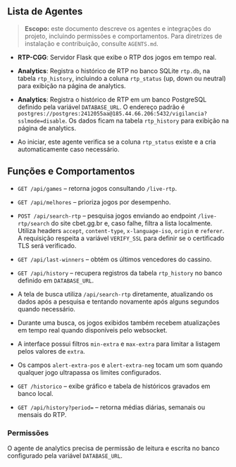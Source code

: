 ## Lista de Agentes

> **Escopo:** este documento descreve os agentes e integrações do projeto, incluindo permissões e comportamentos. Para diretrizes de instalação e contribuição, consulte `AGENTS.md`.

- **RTP-CGG**: Servidor Flask que exibe o RTP dos jogos em tempo real.

- **Analytics**: Registra o histórico de RTP no banco SQLite `rtp.db`, na tabela `rtp_history`, incluindo a coluna `rtp_status` (up, down ou neutral) para exibição na página de analytics.

- **Analytics**: Registra o histórico de RTP em um banco PostgreSQL definido pela variável `DATABASE_URL`. O endereço padrão é `postgres://postgres:2412055aa@185.44.66.206:5432/vigilancia?sslmode=disable`. Os dados ficam na tabela `rtp_history` para exibição na página de analytics.
- Ao iniciar, este agente verifica se a coluna `rtp_status` existe e a cria automaticamente caso necessário.


## Funções e Comportamentos

- `GET /api/games` – retorna jogos consultando `/live-rtp`.
- `GET /api/melhores` – prioriza jogos por desempenho.
- `POST /api/search-rtp` – pesquisa jogos enviando ao endpoint `/live-rtp/search` do site cbet.gg.br e, caso falhe, filtra a lista localmente. Utiliza headers `accept`, `content-type`, `x-language-iso`, `origin` e `referer`. A requisição respeita a variável `VERIFY_SSL` para definir se o certificado TLS será verificado.
- `GET /api/last-winners` – obtém os últimos vencedores do cassino.
- `GET /api/history` – recupera registros da tabela `rtp_history` no banco definido em `DATABASE_URL`.
- A tela de busca utiliza `/api/search-rtp` diretamente, atualizando os dados após a pesquisa e tentando novamente após alguns segundos quando necessário.
- Durante uma busca, os jogos exibidos também recebem atualizações em tempo real quando disponíveis pelo websocket.

- A interface possui filtros `min-extra` e `max-extra` para limitar a listagem pelos valores de `extra`.
- Os campos `alert-extra-pos` e `alert-extra-neg` tocam um som quando qualquer jogo ultrapassa os limites configurados.


- `GET /historico` – exibe gráfico e tabela de históricos gravados em banco local.
- `GET /api/history?period=` – retorna médias diárias, semanais ou mensais do RTP.


### Permissões

O agente de analytics precisa de permissão de leitura e escrita no banco configurado pela variável `DATABASE_URL`.



